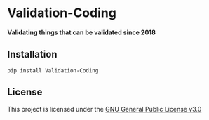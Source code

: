 # Validation-Coding
__Validating things that can be validated since 2018__

## Installation
```shell
pip install Validation-Coding
```

## License
This project is licensed under the [GNU General Public License v3.0](https://github.com/harens/Validation-Coding/blob/master/LICENSE)